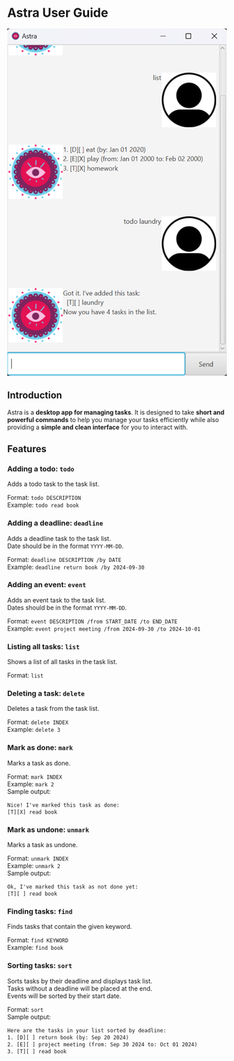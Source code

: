 # Astra User Guide

![User Interface](./Ui.png)


## Introduction
Astra is a **desktop app for managing tasks**.
It is designed to take **short and powerful commands** to help you manage your tasks efficiently 
while also providing a **simple and clean interface** for you to interact with.

## Features

### Adding a todo: `todo`
Adds a todo task to the task list. 

Format: `todo DESCRIPTION` \
Example: `todo read book`

### Adding a deadline: `deadline`

Adds a deadline task to the task list. \
Date should be in the format `YYYY-MM-DD`.

Format: `deadline DESCRIPTION /by DATE` \
Example: `deadline return book /by 2024-09-30`

### Adding an event: `event`

Adds an event task to the task list. \
Dates should be in the format `YYYY-MM-DD`.

Format: `event DESCRIPTION /from START_DATE /to END_DATE` \
Example: `event project meeting /from 2024-09-30 /to 2024-10-01`

### Listing all tasks: `list`

Shows a list of all tasks in the task list.

Format: `list`

### Deleting a task: `delete`

Deletes a task from the task list.

Format: `delete INDEX` \
Example: `delete 3`

### Mark as done: `mark`

Marks a task as done.

Format: `mark INDEX` \
Example: `mark 2` \
Sample output: 
```
Nice! I've marked this task as done:
[T][X] read book
```

### Mark as undone: `unmark`

Marks a task as undone.

Format: `unmark INDEX` \
Example: `unmark 2` \
Sample output:
```
Ok, I've marked this task as not done yet:
[T][ ] read book
```

### Finding tasks: `find`

Finds tasks that contain the given keyword.

Format: `find KEYWORD` \
Example: `find book`

### Sorting tasks: `sort`

Sorts tasks by their deadline and displays task list. \
Tasks without a deadline will be placed at the end. \
Events will be sorted by their start date.

Format: `sort` \
Sample output:
```
Here are the tasks in your list sorted by deadline:
1. [D][ ] return book (by: Sep 20 2024)
2. [E][ ] project meeting (from: Sep 30 2024 to: Oct 01 2024)
3. [T][ ] read book
```